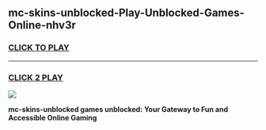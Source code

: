 
## mc-skins-unblocked-Play-Unblocked-Games-Online-nhv3r
<h3>
<a href="https://premium76.site?title=mc-skins-unblocked&ref=25A">CLICK TO PLAY</a></h3>
<hr>

<h3>
<a href="https://premium76.site?title=mc-skins-unblocked&ref=25A">CLICK 2 PLAY</a>
  
</h3>

<a href="https://premium76.site?title=mc-skins-unblocked&ref=25A"><img src="https://clearcache.store/games.png"></a>


**mc-skins-unblocked games unblocked: Your Gateway to Fun and Accessible Online Gaming**
